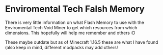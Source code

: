 # Enviromental Tech Falsh Memory

There is very little information on what Flash Memory to use with the Enviromental Tech Void Miner to get which resources from which dimensions. This hopefully will help me remember and others :D

These maybe outdate but as of Minecraft 1.16.5 these are what I have found (also keep in mind, different modpacks may add others!
